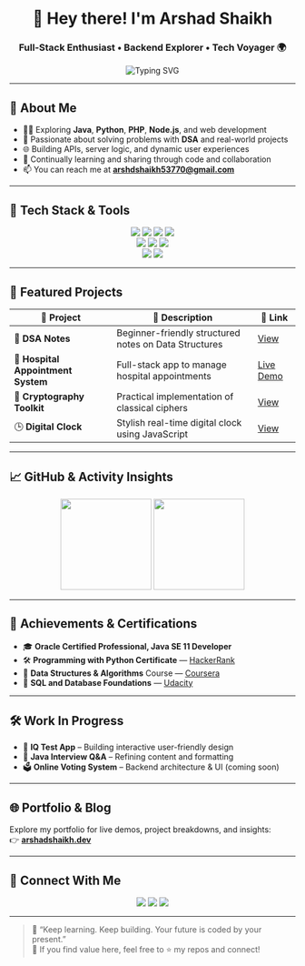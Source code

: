 <h1 align="center">🚀 Hey there! I'm Arshad Shaikh</h1>
<h3 align="center">Full‑Stack Enthusiast • Backend Explorer • Tech Voyager 🌍</h3>

<p align="center">
  <img src="https://readme-typing-svg.demolab.com?font=Fira+Code&pause=1000&center=true&vCenter=true&width=450&lines=Coding+Solutions+Every+Day;Building+Robust+Backends+%26+Creative+Frontends;Adding+Value+Through+Code;Let’s+Connect+and+Collaborate+🤝" alt="Typing SVG" />
</p>

---

## 🌟 About Me

- 👨‍💻 Exploring **Java**, **Python**, **PHP**, **Node.js**, and web development
- 🧩 Passionate about solving problems with **DSA** and real-world projects
- 🌐 Building APIs, server logic, and dynamic user experiences
- 🎯 Continually learning and sharing through code and collaboration
- 📫 You can reach me at **[arshdshaikh53770@gmail.com](mailto:arshdshaikh53770@gmail.com)**

---

## 🧰 Tech Stack & Tools

<p align="center">
  <img src="https://img.shields.io/badge/Java-ED8B00?style=for-the-badge&logo=java&logoColor=white" />
  <img src="https://img.shields.io/badge/Python-3776AB?style=for-the-badge&logo=python&logoColor=white" />
  <img src="https://img.shields.io/badge/PHP-777BB4?style=for-the-badge&logo=php&logoColor=white" />
  <img src="https://img.shields.io/badge/Node.js-339933?style=for-the-badge&logo=nodedotjs&logoColor=white" />
  <br />
  <img src="https://img.shields.io/badge/HTML5-e34c26?style=for-the-badge&logo=html5&logoColor=white" />
  <img src="https://img.shields.io/badge/CSS3-1572b6?style=for-the-badge&logo=css3&logoColor=white" />
  <img src="https://img.shields.io/badge/JavaScript-f7df1e?style=for-the-badge&logo=javascript&logoColor=black" />
  <br />
  <img src="https://img.shields.io/badge/SQL-CC2927?style=for-the-badge&logo=postgresql&logoColor=white" />
  <img src="https://img.shields.io/badge/MySQL-00758F?style=for-the-badge&logo=mysql&logoColor=white" />
</p>

---

## 🚀 Featured Projects

| 🔧 Project                          | 🔎 Description                                     | 🔗 Link |
|-----------------------------------|--------------------------------------------------|--------|
| 📘 **DSA Notes**                   | Beginner-friendly structured notes on Data Structures | [View](https://github.com/Arshad-0/DSA-Notes-) |
| 🏥 **Hospital Appointment System** | Full-stack app to manage hospital appointments   | [Live Demo](https://project-hospital-appointment-management-system.vercel.app/) |
| 🔐 **Cryptography Toolkit**        | Practical implementation of classical ciphers    | [View](https://github.com/Arshad-0/Cryptography_Problems) |
| 🕒 **Digital Clock**              | Stylish real-time digital clock using JavaScript | [View](https://github.com/Arshad-0/Digital-Clock-1) |

---

## 📈 GitHub & Activity Insights

<p align="center">
  <img src="https://github-readme-stats.vercel.app/api?username=Arshad-0&show_icons=true&theme=tokyonight" height="160px" />
  <img src="https://github-readme-stats.vercel.app/api/top-langs/?username=Arshad-0&layout=compact&theme=tokyonight" height="160px" />
</p>

---

## 🏅 Achievements & Certifications

- 🎓 **Oracle Certified Professional, Java SE 11 Developer**
- 🛠️ **Programming with Python Certificate** — [HackerRank](https://www.hackerrank.com/certificates/xxxxxx)
- 🧠 **Data Structures & Algorithms** Course — [Coursera](https://www.coursera.org/account/accomplishments/xxxxxx)
- 📜 **SQL and Database Foundations** — [Udacity](https://confirm.udacity.com/xxxxxx)

---

## 🛠 Work In Progress

- 🧩 **IQ Test App** – Building interactive user-friendly design
- 📘 **Java Interview Q&A** – Refining content and formatting
- 🗳️ **Online Voting System** – Backend architecture & UI (coming soon)

---

## 🌐 Portfolio & Blog

Explore my portfolio for live demos, project breakdowns, and insights:  
👉 **[arshadshaikh.dev](https://arshadshaikh.dev)**

---

## 🤝 Connect With Me

<p align="center">
  <a href="mailto:arshdshaikh53770@gmail.com"><img src="https://img.shields.io/badge/Gmail-D14836?style=for-the-badge&logo=gmail&logoColor=white" /></a>
  <a href="https://www.linkedin.com/in/arshad-ahemad-shaikh/"><img src="https://img.shields.io/badge/LinkedIn-0077B5?style=for-the-badge&logo=linkedin&logoColor=white" /></a>
  <a href="https://github.com/Arshad-0"><img src="https://img.shields.io/badge/GitHub-181717?style=for-the-badge&logo=github&logoColor=white" /></a>
</p>

---

> 🔑 “Keep learning. Keep building. Your future is coded by your present.”  
> 🌟 If you find value here, feel free to ⭐ my repos and connect!
